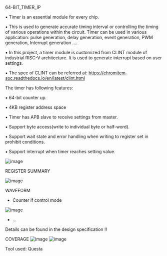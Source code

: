 64-BIT_TIMER_IP

▪ Timer is an essential module for every chip.

▪ This is used to generate accurate timing interval or controlling the timing of various
operations within the circuit. Timer can be used in various application: pulse
generation, delay generation, event generation, PWM generation, Interrupt
generation ….

▪ In this project, a timer module is customized from CLINT module of industrial RISC-V
architecture. It is used to generate interrupt based on user settings.

▪ The spec of CLINT can be referred at:
https://chromitem-soc.readthedocs.io/en/latest/clint.html


The timer has following features:

▪ 64-bit counter up.

▪ 4KB register address space 

▪ Timer has APB slave to receive settings from master.

▪ Support byte access(write to individual byte or half-word).

▪ Support wait state and error handling when writing to register set in prohibit conditions.

▪ Support interrupt when timer reaches setting value.


![image](https://github.com/user-attachments/assets/3f86735b-6f0b-4c10-a73a-04e005c68ea2)

REGISTER SUMMARY 

![image](https://github.com/user-attachments/assets/521fdfa1-a107-46ec-bd99-ea32a9f6960b)

WAVEFORM 

- Counter if control mode

![image](https://github.com/user-attachments/assets/402d9981-b78c-4baf-b882-0917bbee7bb7)

- ... 

Details can be found in the design specification !!

COVERAGE
![image](https://github.com/user-attachments/assets/580c94a8-7e5c-416a-bf35-345bd59a63a3)
![image](https://github.com/user-attachments/assets/e69e4622-b03a-4c63-bc45-79b93c91185a)

Tool used:
Questa 
